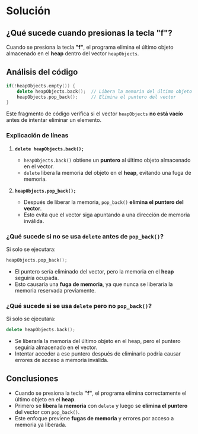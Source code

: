 # Solución

## ¿Qué sucede cuando presionas la tecla "f"?

Cuando se presiona la tecla **"f"**, el programa elimina el último objeto almacenado en el **heap** dentro del vector `heapObjects`.

## Análisis del código

```cpp
if(!heapObjects.empty()) {
    delete heapObjects.back();  // Libera la memoria del último objeto en el heap
    heapObjects.pop_back();     // Elimina el puntero del vector
}
```

Este fragmento de código verifica si el vector `heapObjects` **no está vacío** antes de intentar eliminar un elemento.

### Explicación de líneas

1. **`delete heapObjects.back();`**
   - `heapObjects.back()` obtiene un **puntero** al último objeto almacenado en el vector.
   - `delete` libera la memoria del objeto en el **heap**, evitando una fuga de memoria.

2. **`heapObjects.pop_back();`**
   - Después de liberar la memoria, `pop_back()` **elimina el puntero del vector**.
   - Esto evita que el vector siga apuntando a una dirección de memoria inválida.


### ¿Qué sucede si no se usa `delete` antes de `pop_back()`?

Si solo se ejecutara:
```cpp
heapObjects.pop_back();
```
- El puntero sería eliminado del vector, pero la memoria en el **heap** seguiría ocupada.
- Esto causaría una **fuga de memoria**, ya que nunca se liberaría la memoria reservada previamente.

### ¿Qué sucede si se usa `delete` pero no `pop_back()`?

Si solo se ejecutara:
```cpp
delete heapObjects.back();
```
- Se liberaría la memoria del último objeto en el heap, pero el puntero seguiría almacenado en el vector.
- Intentar acceder a ese puntero después de eliminarlo podría causar errores de acceso a memoria inválida.

## Conclusiones

- Cuando se presiona la tecla **"f"**, el programa elimina correctamente el último objeto en el **heap**.
- Primero se **libera la memoria** con `delete` y luego se **elimina el puntero** del vector con `pop_back()`.
- Este enfoque previene **fugas de memoria** y errores por acceso a memoria ya liberada.




